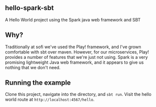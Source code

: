 ## hello-spark-sbt
A Hello World project using the Spark java web framework and SBT

## Why?
Traditionally at sofi we've used the Play! framework, and I've grown comfortable with sbt over maven. However, for our microservices, Play! provides a number of features that we're just not using. Spark is a very promising lightweight Java web framework, and it appears to give us nothing that we don't need.

## Running the example
Clone this project, navigate into the directory, and `sbt run`. Visit the hello world route at `http://localhost:4567/hello`.

